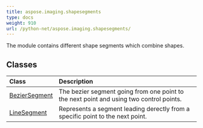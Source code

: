```yaml
---
title: aspose.imaging.shapesegments
type: docs
weight: 910
url: /python-net/aspose.imaging.shapesegments/
---
```



The module contains different shape segments which combine shapes.

## **Classes**
| **Class** | **Description** |
| :- | :- |
| [BezierSegment](/imaging/python-net/aspose.imaging.shapesegments/beziersegment/) | The bezier segment going from one point to the next point and using two control points. |
| [LineSegment](/imaging/python-net/aspose.imaging.shapesegments/linesegment/) | Represents a segment leading derectly from a specific point to the next point. |
